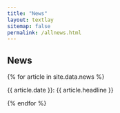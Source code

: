 ```yaml
---
title: "News"
layout: textlay
sitemap: false
permalink: /allnews.html
---
```


## News

<div class="jumbotron">
{% for article in site.data.news %}
<p><span class="news-date">{{ article.date }}</span>: {{ article.headline }}</p>
{% endfor %}
</div>

